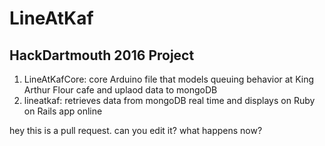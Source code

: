 # LineAtKaf

## HackDartmouth 2016 Project
1. LineAtKafCore: core Arduino file that models queuing behavior at King Arthur Flour cafe and uplaod data to mongoDB
2. lineatkaf: retrieves data from mongoDB real time and displays on Ruby on Rails app online

hey this is a pull request. can you edit it?
what happens now?
